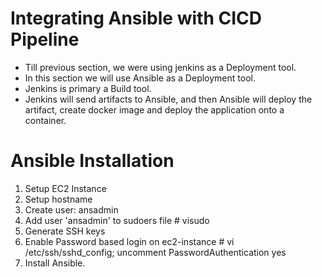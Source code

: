 # Integrating Ansible with CICD Pipeline

- Till previous section, we were using jenkins as a Deployment tool.
- In this section we will use Ansible as a Deployment tool.
- Jenkins is primary a Build tool.
- Jenkins will send artifacts to Ansible, and then Ansible will deploy the artifact, create docker image and deploy the application onto a container.

# Ansible Installation

1. Setup EC2 Instance
2. Setup hostname
3. Create user: ansadmin
4. Add user 'ansadmin' to sudoers file # visudo
5. Generate SSH keys
6. Enable Password based login on ec2-instance # vi /etc/ssh/sshd_config; uncomment PasswordAuthentication yes 
7. Install Ansible.